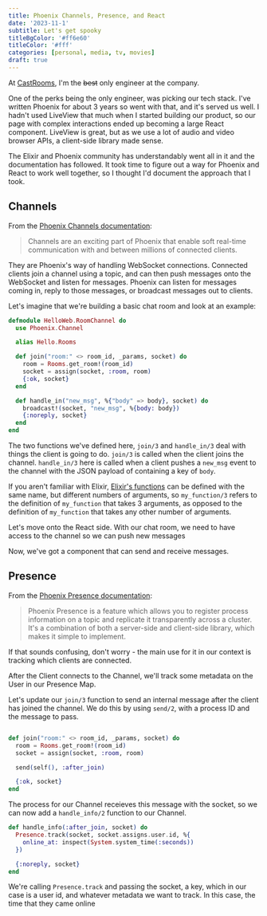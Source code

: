 ```yaml
---
title: Phoenix Channels, Presence, and React
date: '2023-11-1'
subtitle: Let's get spooky
titleBgColor: '#ff6e60'
titleColor: '#fff'
categories: [personal, media, tv, movies]
draft: true
---
```


At [CastRooms](https://castrooms.com/), I'm the ~~best~~ only engineer at the company.

One of the perks being the only engineer, was picking our tech stack. I've written Phoenix for about 3 years so went with that, and it's served us well. I hadn't used LiveView that much when I started building our product, so our page with complex interactions ended up becoming a large React component. LiveView is great, but as we use a lot of audio and video browser APIs, a client-side library made sense.

The Elixir and Phoenix community has understandably went all in it and the documentation has followed. It took time to figure out a way for Phoenix and React to work well together, so I thought I'd document the approach that I took.

## Channels

From the [Phoenix Channels documentation](https://hexdocs.pm/phoenix/channels.html):

> Channels are an exciting part of Phoenix that enable soft real-time communication with and between millions of connected clients.

They are Phoenix's way of handling WebSocket connections. Connected clients join a channel using a topic, and can then push messages onto the WebSocket and listen for messages. Phoenix can listen for messages coming in, reply to those messages, or broadcast messages out to clients.

Let's imagine that we're building a basic chat room and look at an example:

```elixir
defmodule HelloWeb.RoomChannel do
  use Phoenix.Channel

  alias Hello.Rooms

  def join("room:" <> room_id, _params, socket) do
    room = Rooms.get_room!(room_id)
    socket = assign(socket, :room, room)
    {:ok, socket}
  end

  def handle_in("new_msg", %{"body" => body}, socket) do
    broadcast!(socket, "new_msg", %{body: body})
    {:noreply, socket}
  end
end
```

The two functions we've defined here, `join/3` and `handle_in/3` deal with things the client is going to do. `join/3` is called when the client joins the channel. `handle_in/3` here is called when a client pushes a `new_msg` event to the channel with the JSON payload of containing a key of `body`.

If you aren't familiar with Elixir, [Elixir's functions](https://hexdocs.pm/elixir/1.16/modules-and-functions.html#function-definition) can be defined with the same name, but different numbers of arguments, so `my_function/3` refers to the definition of `my_function` that takes 3 arguments, as opposed to the definition of `my_function` that takes any other number of arguments.

Let's move onto the React side. With our chat room, we need to have access to the channel so we can push new messages

<!-- TODO add single component example -->

Now, we've got a component that can send and receive messages.

## Presence

From the [Phoenix Presence documentation](https://hexdocs.pm/phoenix/presence.html):

> Phoenix Presence is a feature which allows you to register process information on a topic and replicate it transparently across a cluster. It's a combination of both a server-side and client-side library, which makes it simple to implement.

If that sounds confusing, don't worry - the main use for it in our context is tracking which clients are connected.

After the Client connects to the Channel, we'll track some metadata on the User in our Presence Map.

Let's update our `join/3` function to send an internal message after the client has joined the channel. We do this by using `send/2`, with a process ID and the message to pass.

```elixir

def join("room:" <> room_id, _params, socket) do
  room = Rooms.get_room!(room_id)
  socket = assign(socket, :room, room)

  send(self(), :after_join)

  {:ok, socket}
end
```

The process for our Channel receieves this message with the socket, so we can now add a `handle_info/2` function to our Channel.

```elixir
def handle_info(:after_join, socket) do
  Presence.track(socket, socket.assigns.user.id, %{
    online_at: inspect(System.system_time(:seconds))
  })

  {:noreply, socket}
end
```

We're calling `Presence.track` and passing the socket, a key, which in our case is a user id, and whatever metadata we want to track. In this case, the time that they came online
